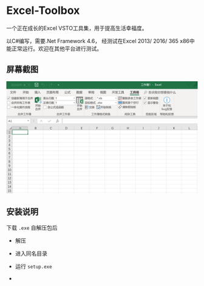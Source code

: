 # Excel-Toolbox
一个正在成长的Excel VSTO工具集，用于提高生活幸福度。

以C#编写，需要.Net Framework 4.6， 经测试在Excel 2013/ 2016/ 365 x86中能正常运行。欢迎在其他平台进行测试。

## 屏幕截图

![Screenshot](https://github.com/RongguoLiu/Excel-Toolbox/raw/master/Screenshot.png)

## 安装说明

下载 `.exe` 自解压包后

* 解压

* 进入同名目录

* 运行 `setup.exe`
* 